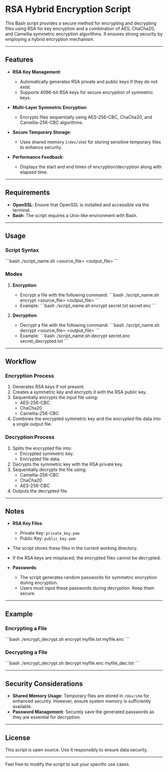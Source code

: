 # RSA Hybrid Encryption Script

This Bash script provides a secure method for encrypting and decrypting files using RSA for key encryption and a combination of AES, ChaCha20, and Camellia symmetric encryption algorithms. It ensures strong security by employing a hybrid encryption mechanism.

---

## Features

- **RSA Key Management**:
  - Automatically generates RSA private and public keys if they do not exist.
  - Supports 4096-bit RSA keys for secure encryption of symmetric keys.

- **Multi-Layer Symmetric Encryption**:
  - Encrypts files sequentially using AES-256-CBC, ChaCha20, and Camellia-256-CBC algorithms.

- **Secure Temporary Storage**:
  - Uses shared memory (`/dev/shm`) for storing sensitive temporary files to enhance security.

- **Performance Feedback**:
  - Displays the start and end times of encryption/decryption along with elapsed time.

---

## Requirements

- **OpenSSL**: Ensure that OpenSSL is installed and accessible via the terminal.
- **Bash**: The script requires a Unix-like environment with Bash.

---

## Usage

### Script Syntax

\`\`\`bash
./script_name.sh <mode> <source_file> <output_file>
\`\`\`

### Modes

1. **Encryption**:
   - Encrypt a file with the following command:
     \`\`\`bash
     ./script_name.sh encrypt <source_file> <output_file>
     \`\`\`
   - Example:
     \`\`\`bash
     ./script_name.sh encrypt secret.txt secret.enc
     \`\`\`

2. **Decryption**:
   - Decrypt a file with the following command:
     \`\`\`bash
     ./script_name.sh decrypt <source_file> <output_file>
     \`\`\`
   - Example:
     \`\`\`bash
     ./script_name.sh decrypt secret.enc secret_decrypted.txt
     \`\`\`

---

## Workflow

### Encryption Process
1. Generates RSA keys if not present.
2. Creates a symmetric key and encrypts it with the RSA public key.
3. Sequentially encrypts the input file using:
   - AES-256-CBC
   - ChaCha20
   - Camellia-256-CBC
4. Combines the encrypted symmetric key and the encrypted file data into a single output file.

### Decryption Process
1. Splits the encrypted file into:
   - Encrypted symmetric key.
   - Encrypted file data.
2. Decrypts the symmetric key with the RSA private key.
3. Sequentially decrypts the file using:
   - Camellia-256-CBC
   - ChaCha20
   - AES-256-CBC
4. Outputs the decrypted file.

---

## Notes

- **RSA Key Files**:
  - Private Key: `private_key.pem`
  - Public Key: `public_key.pem`
- The script stores these files in the current working directory.
- If the RSA keys are misplaced, the encrypted files cannot be decrypted.

- **Passwords**:
  - The script generates random passwords for symmetric encryption during encryption.
  - Users must input these passwords during decryption. Keep them secure.

---

## Example

### Encrypting a File
\`\`\`bash
./encrypt_decrypt.sh encrypt myfile.txt myfile.enc
\`\`\`

### Decrypting a File
\`\`\`bash
./encrypt_decrypt.sh decrypt myfile.enc myfile_dec.txt
\`\`\`

---

## Security Considerations

- **Shared Memory Usage**: Temporary files are stored in `/dev/shm` for enhanced security. However, ensure system memory is sufficiently available.
- **Password Management**: Securely save the generated passwords as they are essential for decryption.

---

## License

This script is open source. Use it responsibly to ensure data security.

---

Feel free to modify the script to suit your specific use cases.

